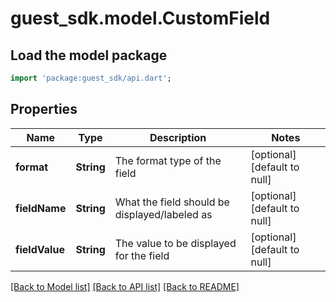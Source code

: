 # guest_sdk.model.CustomField

## Load the model package
```dart
import 'package:guest_sdk/api.dart';
```

## Properties
Name | Type | Description | Notes
------------ | ------------- | ------------- | -------------
**format** | **String** | The format type of the field | [optional] [default to null]
**fieldName** | **String** | What the field should be displayed/labeled as | [optional] [default to null]
**fieldValue** | **String** | The value to be displayed for the field | [optional] [default to null]

[[Back to Model list]](../README.md#documentation-for-models) [[Back to API list]](../README.md#documentation-for-api-endpoints) [[Back to README]](../README.md)


